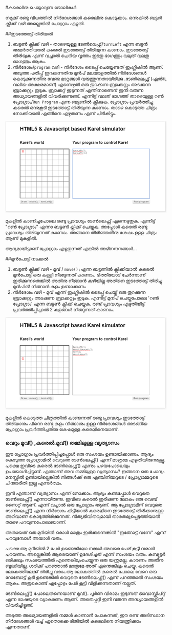 #കരെലിനു ചെയ്യാവുന്ന ജോലികള്‍

നമുക്ക് രണ്ടു വിധത്തില്‍ നിര്‍ദേശങ്ങള്‍ കരെലിനു കൊടുക്കാം. ഒന്നുകില്‍ ബട്ടന്‍ ക്ലിക്ക് വഴി അല്ലെങ്കില്‍ പോഗ്രാം എഴുതി.

##ഇടത്തോട്ട്  തിരിയല്‍
 1. ബട്ടണ്‍ ക്ലിക്ക് വഴി - താഴെയുള്ള ടേണ്‍ലെഫ്റ്റ്/`turnLeft` എന്ന ബട്ടന്‍ അമര്‍ത്തിയാല്‍ കരെല്‍ ഇടത്തോട്ട് തിരിയുന്ന കാണാം. ഇടത്തോട്ട് തിരിയുക എന്ന് വച്ചാല്‍ ചെറിയ വൃത്തം ഇടതു ഭാഗത്തും വലുത് വലതു ഭാഗത്തും ആകും.
 2. നിര്‍ദേശം/`program` വഴി - നിര്‍ദേശം ടൈപ്പ് ചെയ്യേണ്ടത് ഇംഗ്ലീഷില്‍ ആണ്. അടുത്ത പതിപ്പ് ഇറക്കുന്നതിനു മുന്‍പ് മലയാളത്തില്‍ നിര്‍ദേശങ്ങള്‍ കൊടുക്കുന്നതിനു വേണ്ട മാറ്റങ്ങള്‍ വരുത്തുന്നതായിരിക്കു .ടേണ്‍ലെഫ്റ്റ് (എല്‍/`L` വലിയ അക്ഷരമാണ്) എന്നെഴുതി ഒരു തുറക്കുന്ന ബ്രാക്കറ്റും അടക്കുന്ന ബ്രാക്കറ്റും ഇടുക. ബ്രാക്കറ്റ് ഇടുന്നത് എന്തിനാണെന് ഇനി വരുന്ന അധ്യായങ്ങളില്‍ വിവരിക്കുന്നുണ്ട്.  എന്നിട്ട് വലത് ഭാഗത്ത് താഴെയുള്ള റണ്‍ പ്രോഗ്രാം/`Run Program` എന്ന ബട്ടണില്‍ ക്ലിക്കുക. പ്രോഗ്രാം പ്രവര്‍ത്തിച്ചു കരെല്‍ ഒന്നുകൂടി ഇടത്തോട്ട് തിരിയുന്ന കാണാം.
താഴെ കൊടുത്ത ചിത്രം നോക്കിയാല്‍ എങ്ങിനെ എഴുതണം എന്ന് പിടികിട്ടും.

![കരെല്‍ രണ്ടു പ്രാവശ്യം പ്രോഗ്രാംവഴി തിരിഞ്ഞതിനു ശേഷം](images/ch05/10/05-karelAfter2ProgramaticTurns.PNG)

മുകളില്‍ കാണിച്ചപോലെ രണ്ടു പ്രാവശ്യം ടേണ്‍ലെഫ്റ്റ് എന്നെഴുതുക. എന്നിട്ട് "റണ്‍ പ്രോഗ്രാം" എന്നാ ബട്ടണി ക്ലിക്ക് ചെയ്യുക. അപ്പോള്‍ കരെല്‍ രണ്ടു പ്രാവശ്യം തിരിയുന്നത് കാണാം. അങ്ങനെ തിരിഞ്ഞതിനു ശേഷം ഉള്ള ചിത്രം ആണ് മുകളില്‍.

ആദ്യമായിട്ടാണ് പ്രോഗ്രാം എഴുതുന്നത് എങ്കില്‍ അഭിനന്ദനങ്ങള്‍...

##മുന്‍പോട്ട് നടക്കല്‍
 1. ബട്ടണ്‍ ക്ലിക്ക് വഴി -
മൂവ് / `move();`എന്ന ബട്ടണില്‍ ക്ലിക്കിയാല്‍ കരെല്‍ മുന്‍പോട്ട് ഒരു കള്ളി നീങ്ങുന്നത് കാണാം. ഭിത്തിയോട് ചേര്‍ന്നാണ് ഇരിക്കുന്നതെങ്കില്‍ അതിനു നീങ്ങാന്‍ കഴിയില്ല അതിനെ ഇടത്തോട്ട് തിരിച്ചു മുന്‍പില്‍ നീങ്ങാന്‍ കളം ഉണ്ടാക്കണം
 2. നിര്‍ദേശം വഴി -
മൂവ് എന്ന് ഇംഗ്ലീഷില്‍ ടൈപ്പ് ചെയ്ത് ഒരു തുറക്കുന്ന ബ്രാക്കറ്റും അടക്കുന്ന ബ്രാക്കറ്റും ഇടുക. എന്നിട്ട് മുന്പ് ചെയ്തപോലെ 'റണ്‍ പ്രോഗ്രാം' എന്ന ബട്ടണ്‍ ക്ലിക്ക് ചെയ്യുക. രണ്ട് പ്രാവശ്യം എഴുതിയിട്ട് പ്രവര്‍ത്തിപ്പിച്ചാല്‍ 2 കളങ്ങള്‍ നീങ്ങുന്നത് കാണാം.

![കരെല്‍ രണ്ടു പ്രാവശ്യം പ്രോഗ്രാംവഴി തിരിഞ്ഞതിനു ശേഷം 2 കളം നീങ്ങിയിരിക്കുന്നു](images/ch05/10/10-karelAfterProgramaticMove.PNG)

മുകളില്‍ കൊടുത്ത ചിത്രത്തില്‍ കാണുന്നത് രണ്ടു പ്രാവശ്യം ഇടത്തോട്ട് തിരിയാനും പിന്നെ രണ്ടു കളം നീങ്ങാനും ഉള്ള നിര്‍ദേശങ്ങള്‍ അടങ്ങിയ പ്രോഗ്രാം പ്രവര്‍ത്തിച്ചതിനു ശേഷമുള്ള കരെലിനെയാണ്.

### വെറും മൂവ്() ,കരെല്‍.മൂവ്() തമ്മിലുള്ള വ്യത്യാസം
ഈ പ്രോഗ്രാം പ്രവര്‍ത്തിപ്പിച്ചപ്പോള്‍ ഒരു സംശയം ഉണ്ടായിക്കാണും. ആദ്യം കൊടുത്ത പ്രോഗ്രാമില്‍ വെറുതെ ടേണ്‍ലെഫ്റ്റ്() എന്ന് മാത്രമേ എഴുതിയിരുന്നുള്ളൂ. പക്ഷെ ഇവിടെ കരെല്‍.ടേണ്‍ലെഫ്റ്റ്() എന്നും പഴയപോലെയും ഉപയോഗിച്ചിട്ടുണ്ട്. എന്താണ് അവ തമ്മിലുള്ള വ്യത്യാസം?
ഇങ്ങനെ ഒരു ചോദ്യം മനസ്സില്‍ ഉണ്ടായില്ലെങ്കില്‍ നിങ്ങള്‍ക്ക് ഒരു എഞ്ചിനീയറുടെ / പ്രോഗ്രാമ്മറുടെ ചിന്താരീതി ഇല്ല എന്നര്‍ത്ഥം.

ഇനി എന്താണ് വ്യത്യാസം എന്ന് നോക്കാം. ആദ്യം കണ്ടപ്പോള്‍ വെറുതെ ടേണ്‍ലെഫ്റ്റ്() എന്നായിരുന്നു. ഇവിടെ കരെല്‍ ഇരിക്കുന്ന ലോകം ഒരു വെബ്‌ സൈറ്റ് ആണ്. എന്ന് വച്ചാല്‍ ഒരു പ്രോഗ്രാം ആണ്. ആ പ്രോഗ്രാമിന് വെറുതെ ടേണ്‍ലെഫ്റ്റ്() എന്ന നിര്‍ദേശം കിട്ടിയാല്‍ കരെലിനെ ഇടത്തോട്ട് തിരിക്കാനുള്ള അറിവാണ് കൊടുത്തിരിക്കുന്നത്. നിത്യജീവിതവുമായി താരതമ്യപ്പെടുത്തിയാല്‍ താഴെ പറയുന്നപോലെയാണ്.

അതായത് ഒരു മുറിയില്‍ ഒരാള്‍ മാത്രം ഇരിക്കുന്നെങ്കില്‍ "ഇങ്ങോട്ട് വന്നേ" എന്ന് പറയുമ്പോള്‍ അയാള്‍ വരും.

പക്ഷെ ആ മുറിയില്‍ 2 പേര്‍ ഉണ്ടെങ്കിലോ നമ്മള്‍ അവരെ പേര് കൂട്ടി വരാന്‍ പറയണം. അല്ലെങ്കില്‍ ആരെയാണ് ഉദേശിച്ചത് എന്ന് സംശയം വരും. കമ്പ്യൂട്ടര്‍ ഒരിക്കലും സംശയത്തില്‍ എന്തെങ്കിലുംചെയ്യുന്ന ഒരു യന്ത്രമല്ല. കാരണം അതിനു ബുദ്ധിയില്ല. ശരിക്ക് പറഞ്ഞാല്‍ മാത്രമേ അത് എന്തെങ്കിലും ചെയ്യൂ.
കരെല്‍ ലോകത്തിലേക്ക് തിരിച്ചു വരാം.ആ ലോകത്തില്‍ കരെല്‍ പോലെ വേറെ ഒരു റോബോട്ട് കൂടി ഉണ്ടെങ്കില്‍ വെറുതെ ടേണ്‍ലെഫ്റ്റ്() എന്ന് പറഞ്ഞാല്‍ സംശയം ആകും. അതുകൊണ്ട് എപ്പോഴും പേര്‍ കൂട്ടി വിളിക്കുന്നതാണ് നല്ലത്.

ടേണ്‍ലെഫ്റ്റ്() പോലെതന്നെയാണ് മൂവ്(). പൂര്‍ണ വിരാമം ഇടുന്നത് ജാവാസ്ക്രിപ്റ്റ് എന്ന ഭാഷയുടെ വ്യാകരണം ആണ്. അതെപ്പറ്റി ഇനി വരുന്ന അദ്ധ്യായങ്ങളില്‍ വിവരിച്ചിട്ടുണ്ട്.
 
അടുത്ത അദ്ധ്യായങ്ങളില്‍ നമ്മള്‍ കാണാന്‍ പോകുന്നത്, ഈ രണ്ട് അടിസ്ഥാന നിര്‍ദേശങ്ങള്‍ വച്ച് ഏതൊക്കെ രീതിയില്‍ കരെലിനെ നിയന്ത്രിക്കാം എന്നതാണ്.
